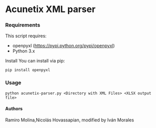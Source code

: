 # Acunetix XML parser

### Requirements
This script requires: 
* openpyxl (https://pypi.python.org/pypi/openpyxl)
* Python 3.x

Install
You can install via pip:
```
pip install openpyxl
```
### Usage
```
python acunetix-parser.py <Directory with XML Files> <XLSX output file>
```
#### Authors
Ramiro Molina,Nicolás Hovassapian,  modified by Iván Morales 
